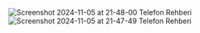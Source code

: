 ![Screenshot 2024-11-05 at 21-48-00 Telefon Rehberi](https://github.com/user-attachments/assets/0ae0d7f4-cd1d-4bd3-a108-00196782a4e4)
![Screenshot 2024-11-05 at 21-47-49 Telefon Rehberi](https://github.com/user-attachments/assets/15d64141-b498-4855-aa27-684db3692392)
